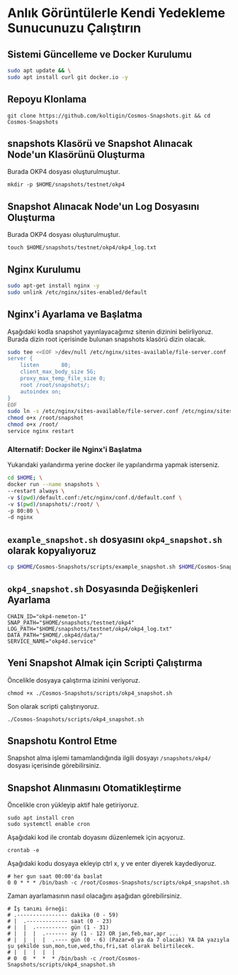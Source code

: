 # Anlık Görüntülerle Kendi Yedekleme Sunucunuzu Çalıştırın

## Sistemi Güncelleme ve Docker Kurulumu
```bash
sudo apt update && \
sudo apt install curl git docker.io -y
```

## Repoyu Klonlama
```
git clone https://github.com/koltigin/Cosmos-Snapshots.git && cd Cosmos-Snapshots
```

## snapshots Klasörü ve Snapshot Alınacak Node'un Klasörünü Oluşturma 
Burada OKP4 dosyası oluşturulmuştur.
```
mkdir -p $HOME/snapshots/testnet/okp4
```

## Snapshot Alınacak Node'un Log Dosyasını Oluşturma 
Burada OKP4 dosyası oluşturulmuştur.
```
touch $HOME/snapshots/testnet/okp4/okp4_log.txt
```

## Nginx Kurulumu
```bash
sudo apt-get install nginx -y
sudo unlink /etc/nginx/sites-enabled/default
```

## Nginx'i Ayarlama ve Başlatma
Aşağıdaki kodla snapshot yayınlayacağımız sitenin dizinini belirliyoruz. Burada dizin root içerisinde bulunan snapshots klasörü dizin olacak.
```bash
sudo tee <<EOF >/dev/null /etc/nginx/sites-available/file-server.conf
server {
    listen       80;
    client_max_body_size 5G;
    proxy_max_temp_file_size 0;
    root /root/snapshots/;
    autoindex on;
}
EOF
sudo ln -s /etc/nginx/sites-available/file-server.conf /etc/nginx/sites-enabled/file-server.conf
chmod o+x /root/snapshot
chmod o+x /root/
service nginx restart
```

### Alternatif: Docker ile Nginx'i Başlatma
Yukarıdaki yaılandırma yerine docker ile yapılandırma yapmak isterseniz.
```bash
cd $HOME; \
docker run --name snapshots \
--restart always \
-v $(pwd)/default.conf:/etc/nginx/conf.d/default.conf \
-v $(pwd)/snapshots/:/root/ \
-p 80:80 \
-d nginx
```

## `example_snapshot.sh` dosyasını `okp4_snapshot.sh` olarak kopyalıyoruz
```bash
cp $HOME/Cosmos-Snapshots/scripts/example_snapshot.sh $HOME/Cosmos-Snapshots/scripts/okp4_snapshot.sh
```

## `okp4_snapshot.sh` Dosyasında Değişkenleri Ayarlama
```
CHAIN_ID="okp4-nemeton-1"
SNAP_PATH="$HOME/snapshots/testnet/okp4"
LOG_PATH="$HOME/snapshots/testnet/okp4/okp4_log.txt"
DATA_PATH="$HOME/.okp4d/data/"
SERVICE_NAME="okp4d.service"
```

## Yeni Snapshot Almak için Scripti Çalıştırma
Öncelikle dosyaya çalıştırma izinini veriyoruz.
```
chmod +x ./Cosmos-Snapshots/scripts/okp4_snapshot.sh
```

Son olarak scripti çalıştırıyoruz.
```
./Cosmos-Snapshots/scripts/okp4_snapshot.sh
```

## Snapshotu Kontrol Etme  
Snapshot alma işlemi tamamlandığında ilgili dosyayı
`/snapshots/okp4/` dosyası içerisinde görebilirsiniz.

## Snapshot Alınmasını Otomatikleştirme
Öncelikle cron yükleyip aktif hale getiriyoruz.
```
sudo apt install cron
sudo systemctl enable cron
```
Aşağıdaki kod ile crontab doyasını düzenlemek için açıyoruz.
```
crontab -e
```

Aşağıdaki kodu dosyaya ekleyip ctrl x, y ve enter diyerek kaydediyoruz.
```cron
# her gun saat 00:00'da baslat
0 0 * * * /bin/bash -c /root/Cosmos-Snapshots/scripts/okp4_snapshot.sh
```

Zaman ayarlamasının nasıl olacağını aşağıdan görebilirsiniz.
```cron
# İş tanımı örneği:
# .---------------- dakika (0 - 59)
# |  .------------- saat (0 - 23)
# |  |  .---------- gün (1 - 31)
# |  |  |  .------- ay (1 - 12) OR jan,feb,mar,apr ...
# |  |  |  |  .---- gün (0 - 6) (Pazar=0 ya da 7 olacak) YA DA yazıyla şu şekilde sun,mon,tue,wed,thu,fri,sat olarak belirtilecek.
# |  |  |  |  |
# 0  0  *  *  * /bin/bash -c /root/Cosmos-Snapshots/scripts/okp4_snapshot.sh
```
